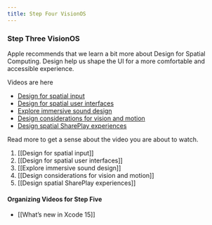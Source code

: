 ```yaml
---
title: Step Four VisionOS
---
```


### Step Three VisionOS

Apple recommends that we learn a bit more about Design for Spatial Computing. Design help us shape the UI for a more comfortable and accessible experience. 

Videos are here
- [Design for spatial input](https://developer.apple.com/videos/play/wwdc2023/10073/)
- [Design for spatial user interfaces](https://developer.apple.com/videos/play/wwdc2023/10076/)
- [Explore immersive sound design](https://developer.apple.com/videos/play/wwdc2023/10271/)
- [Design considerations for vision and motion](https://developer.apple.com/videos/play/wwdc2023/10078/)
- [Design spatial SharePlay experiences](https://developer.apple.com/videos/play/wwdc2023/10075/)

Read more to get a sense about the video you are about to watch. 
1. [[Design for spatial input]]
2. [[Design for spatial user interfaces]]
3. [[Explore immersive sound design]]
4. [[Design considerations for vision and motion]]
5. [[Design spatial SharePlay experiences]]

#### Organizing Videos for Step Five
- [[What’s new in Xcode 15]]
